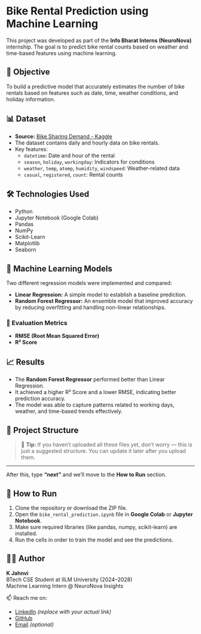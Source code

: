# Bike Rental Prediction using Machine Learning
This project was developed as part of the **Info Bharat Interns (NeuroNova)** internship. The goal is to predict bike rental counts based on weather and time-based features using machine learning.
## 🎯 Objective

To build a predictive model that accurately estimates the number of bike rentals based on features such as date, time, weather conditions, and holiday information.

## 📊 Dataset

- **Source:** [Bike Sharing Demand - Kaggle](https://www.kaggle.com/c/bike-sharing-demand)
- The dataset contains daily and hourly data on bike rentals.
- Key features:
  - `datetime`: Date and hour of the rental
  - `season`, `holiday`, `workingday`: Indicators for conditions
  - `weather`, `temp`, `atemp`, `humidity`, `windspeed`: Weather-related data
  - `casual`, `registered`, `count`: Rental counts
 
## 🛠️ Technologies Used

- Python
- Jupyter Notebook (Google Colab)
- Pandas
- NumPy
- Scikit-Learn
- Matplotlib
- Seaborn

## 🧠 Machine Learning Models
Two different regression models were implemented and compared:

- **Linear Regression:** A simple model to establish a baseline prediction.
- **Random Forest Regressor:** An ensemble model that improved accuracy by reducing overfitting and handling non-linear relationships.

### 📏 Evaluation Metrics
- **RMSE (Root Mean Squared Error)**
- **R² Score**

## 📈 Results

- The **Random Forest Regressor** performed better than Linear Regression.
- It achieved a higher R² Score and a lower RMSE, indicating better prediction accuracy.
- The model was able to capture patterns related to working days, weather, and time-based trends effectively.

## 📁 Project Structure


> 📌 **Tip:** If you haven’t uploaded all these files yet, don’t worry — this is just a suggested structure. You can update it later after you upload them.

---

After this, type **“next”** and we’ll move to the **How to Run** section.

## 🚀 How to Run

1. Clone the repository or download the ZIP file.
2. Open the `bike_rental_prediction.ipynb` file in **Google Colab** or **Jupyter Notebook**.
3. Make sure required libraries (like pandas, numpy, scikit-learn) are installed.
4. Run the cells in order to train the model and see the predictions.

## 🙋‍♀️ Author

**K Jahnvi**  
BTech CSE Student at IILM University (2024–2028)  
Machine Learning Intern @ NeuroNova Insights  

📫 Reach me on:  
- [LinkedIn](http://www.linkedin.com/in/jahnavi16006) *(replace with your actual link)*  
- [GitHub](https://github.com/jahnvi16k)  
- [Email](mailto:your-email@example.com) *(optional)*







